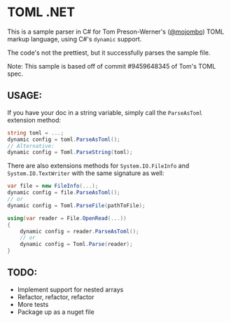TOML .NET
=========

This is a sample parser in C# for Tom Preson-Werner's ([@mojombo][1]) TOML markup language, using C#'s `dynamic` support.

The code's not the prettiest, but it successfully parses the sample file.

Note: This sample is based off of commit #9459648345 of Tom's TOML
spec.


[1]: http://github.com/mojombo
[2]: https://github.com/mojombo/toml/tree/94596483455d226dacc5b4320bd6992604d97713

USAGE:
------

If you have your doc in a string variable, simply call the `ParseAsToml` extension method:

```c#
string toml = ...;
dynamic config = toml.ParseAsToml();
// Alternative:
dynamic config = Toml.ParseString(toml);
```

There are also extensions methods for `System.IO.FileInfo` and `System.IO.TextWriter` with the same signature as well:

```c#
var file = new FileInfo(...);
dynamic config = file.ParseAsToml();
// or
dynamic config = Toml.ParseFile(pathToFile);

using(var reader = File.OpenRead(...))
{
	dynamic config = reader.ParseAsToml();
    // or
    dynamic config = Toml.Parse(reader);
}
```

TODO:
-----
* Implement support for nested arrays
* Refactor, refactor, refactor
* More tests
* Package up as a nuget file
